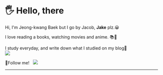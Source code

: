 <h1>🖐 Hello, there</h1>

<p>
 Hi, I'm Jeong-kwang Baek but I go by Jacob, <b>Jake</b> plz.😀
</p>
<p>
 I love reading a books, watching movies and anime. 📚🎥
</p>
<p>
 I study everyday, and write down what I studied on my blog🎯<br/>
<a href="https://jaykaybaek.tistory.com" target="_blank"><img src="https://img.shields.io/badge/korBlog-CD313A?style=flat-square&logo=Blogger&logoColor=white"/></a>
</p>
🎈Follow me!&nbsp&nbsp
<a href="mailto:jaykaybaek@gmail.com"><img src="https://img.shields.io/badge/jaykaybaek@gmail.com-EA4335?style=flat-square&logo=Gmail&logoColor=white&link=mailto:jaykaybaek@gmail.com"/></a>
<hr/>
